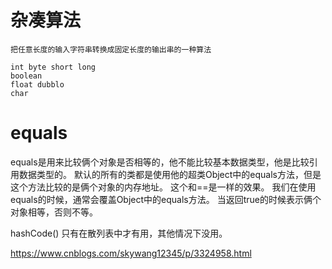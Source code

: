 # 杂凑算法    把任意长度的输入字符串转换成固定长度的输出串的一种算法        int byte short long    boolean    float dubblo    char # equals      equals是用来比较俩个对象是否相等的，他不能比较基本数据类型，他是比较引用数据类型的。  默认的所有的类都是使用他的超类Object中的equals方法，但是这个方法比较的是俩个对象的内存地址。  这个和==是一样的效果。  我们在使用equals的时候，通常会覆盖Object中的equals方法。  当返回true的时候表示俩个对象相等，否则不等。    hashCode() 只有在散列表中才有用，其他情况下没用。    https://www.cnblogs.com/skywang12345/p/3324958.html
